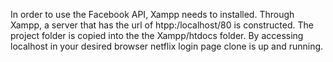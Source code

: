 In order to use the Facebook API, Xampp needs to installed. Through Xampp, a server that has the url of htpp:/localhost/80 is constructed. The project folder is copied into the  the Xampp/htdocs folder. By accessing localhost in your desired browser netflix login page clone is up and running.
